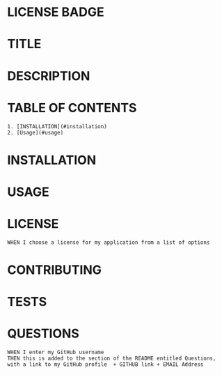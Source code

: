 
# LICENSE BADGE

# TITLE
    
# DESCRIPTION 
    
# TABLE OF CONTENTS
    1. [INSTALLATION](#installation)
    2. [Usage](#usage)
    
# INSTALLATION <a name="installation"></a>
# USAGE
# LICENSE
    WHEN I choose a license for my application from a list of options
# CONTRIBUTING
# TESTS
# QUESTIONS
    WHEN I enter my GitHub username
    THEN this is added to the section of the README entitled Questions, with a link to my GitHub profile  + GITHUB link + EMAIL Address

